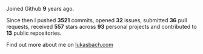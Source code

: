 Joined Github **9** years ago.

Since then I pushed **3521** commits, opened **32** issues, submitted **36** pull requests, received **557** stars across **93** personal projects and contributed to **13** public repositories.

Find out more about me on [lukasbach.com](https://lukasbach.com)
